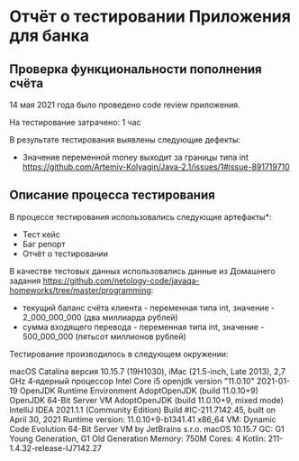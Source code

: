 # Отчёт о тестировании Приложения для банка

## Проверка функциональности пополнения счёта

14 мая 2021 года было проведено code review приложения.

На тестирование затрачено: 1 час 

В результате тестирования выявлены следующие дефекты:
* Значение переменной money выходит за границы типа int https://github.com/Artemiy-Kolyagin/Java-2.1/issues/1#issue-891719710


## Описание процесса тестирования

В процессе тестирования использовались следующие артефакты*:
* Тест кейс
* Баг репорт
* Отчёт о тестировании


В качестве тестовых данных использовались данные из Домашнего задания https://github.com/netology-code/javaqa-homeworks/tree/master/programming:
* текущий баланс счёта клиента - переменная типа int, значение - 2_000_000_000 (два миллиарда рублей)
* сумма входящего перевода - переменная типа int, значение - 500_000_000 (пятьсот миллионов рублей)

Тестирование производилось в следующем окружении:

macOS Catalina версия 10.15.7 (19H1030), iMac (21.5-inch, Late 2013), 2,7 GHz 4‑ядерный процессор Intel Core i5
openjdk version "11.0.10" 2021-01-19 OpenJDK Runtime Environment AdoptOpenJDK (build 11.0.10+9) OpenJDK 64-Bit Server VM AdoptOpenJDK (build 11.0.10+9, mixed mode)
IntelliJ IDEA 2021.1.1 (Community Edition) Build #IC-211.7142.45, built on April 30, 2021 Runtime version: 11.0.10+9-b1341.41 x86_64 VM: Dynamic Code Evolution 64-Bit Server VM by JetBrains s.r.o. macOS 10.15.7 GC: G1 Young Generation, G1 Old Generation Memory: 750M Cores: 4 Kotlin: 211-1.4.32-release-IJ7142.27
